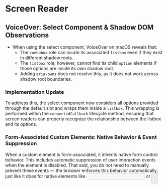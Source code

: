 # Screen Reader

## VoiceOver: Select Component & Shadow DOM Observations

- When using the select component, VoiceOver on macOS reveals that:
  - The `combobox` role can locate its associated `listbox` even if they exist
    in different shadow roots.
  - The `listbox` role, however, cannot find its child `option` elements if
    those options are inside its own shadow root.
  - Adding `aria-owns` does not resolve this, as it does not work across shadow
    root boundaries.

### Implementation Update

To address this, the select component now considers all options provided through
the default slot and wraps them inside a `listbox`. This wrapping is performed
within the `connectedCallback` lifecycle method, ensuring that screen readers
can properly recognize the relationship between the listbox and its options.

### Form-Associated Custom Elements: Native Behavior & Event Suppression

When a custom element is form-associated, it inherits native form control
behavior. This includes automatic suppression of user interaction events when
the element is disabled. That said, you do not need to manually prevent these
events — the browser enforces this behavior automatically, just like it does for
native elements like <input disabled> or <button disabled>.
